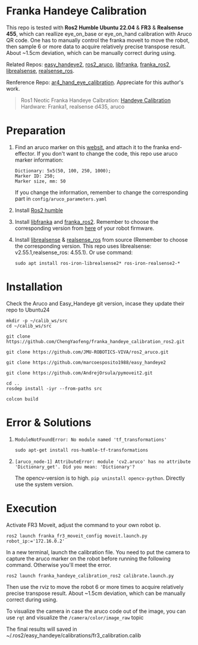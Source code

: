 # Franka Handeye Calibration

This repo is tested with **Ros2 Humble Ubuntu 22.04** & **FR3** & **Realsense 455**, which can reallize eye_on_base or eye_on_hand calibration with Aruco QR code. One has to manually control the franka moveit to move the robot,  then sample 6 or more data to acquire relatively precise transpose result. About ~1.5cm deviation, which can be manually correct during using.

Related Repos: [easy_handeye2](https://github.com/marcoesposito1988/easy_handeye2), [ros2_aruco](https://github.com/JMU-ROBOTICS-VIVA/ros2_aruco), [libfranka](https://github.com/frankaemika/libfranka), [franka_ros2](https://github.com/frankaemika/franka_ros2), [librealsense](https://github.com/IntelRealSense/librealsense), [realsense_ros](https://github.com/IntelRealSense/realsense-ros).

Renference Repo: [ar4_hand_eye_calibration](https://github.com/ycheng517/ar4_hand_eye_calibration). Appreciate for this author's work.

>Ros1 Neotic Franka Handeye Calbration: [Handeye Calibration](https://mixed-raccoon-b7c.notion.site/Handeye-Calibration-17eff737deb5800181d3f0844ec56095?pvs=4)
Hardware: Franka1, realsense d435, aruco

# Preparation
1. Find an aruco marker on this [websit](https://chev.me/arucogen/), and attach it to the franka end-effector. If you don't want to change the code, this repo use aruco marker information:
    ```
    Dictionary: 5x5(50, 100, 250, 1000);
    Marker ID: 250;
    Marker size, mm: 50
    ```
    If you change the information, remember to change the corresponding part in `config/aruco_parameters.yaml`

2. Install [Ros2 humble](https://docs.ros.org/en/humble/Installation.html)
3. Install [libfranka](https://github.com/frankaemika/libfranka) and [franka_ros2](https://github.com/frankaemika/franka_ros2). Remember to choose the corresponding version from [here](https://frankaemika.github.io/docs/compatibility.html) of your robot firmware.
4. Install [librealsense](https://github.com/IntelRealSense/librealsense) & [realsense_ros](https://github.com/IntelRealSense/realsense-ros) from source (Remember to choose the corresponding version. This repo uses librealsense: v2.55.1,realsense_ros: 4.55.1). Or use command:
    ```
    sudo apt install ros-iron-librealsense2* ros-iron-realsense2-*
    ```

# Installation
Check the Aruco and Easy_Handeye git version, incase they update their repo to Ubuntu24
```
mkdir -p ~/calib_ws/src
cd ~/calib_ws/src

git clone https://github.com/ChengYaofeng/franka_handeye_calibration_ros2.git

git clone https://github.com/JMU-ROBOTICS-VIVA/ros2_aruco.git

git clone https://github.com/marcoesposito1988/easy_handeye2

git clone https://github.com/AndrejOrsula/pymoveit2.git

cd ..
rosdep install -iyr --from-paths src

colcon build
```

# Error & Solutions
1. `ModuleNotFoundError: No module named 'tf_transformations'`
    ```
    sudo apt-get install ros-humble-tf-transformations
    ```
2. `[aruco_node-1] AttributeError: module 'cv2.aruco' has no attribute 'Dictionary_get'. Did you mean: 'Dictionary'?`

    The opencv-version is to high. `pip uninstall opencv-python`. Directly use the system version.

# Execution
Activate FR3 Moveit, adjust the command to your own robot ip.
```
ros2 launch franka_fr3_moveit_config moveit.launch.py robot_ip:='172.16.0.2'
```
In a new terminal, launch the calibration file. You need to put the camera to capture the aruco marker on the robot before running the following command. Otherwise you'll meet the error.
```
ros2 launch franka_handeye_calibration_ros2 calibrate.launch.py 
```
Then use the rviz to move the robot 6 or more times to acquire relatively precise transpose result. About ~1.5cm deviation, which can be manually correct during using.

To visualize the camera in case the aruco code out of the image, you can use `rqt` and visualize the `/camera/color/image_raw` topic

The final results will saved in ~/.ros2/easy_handeye/calibrations/fr3_calibration.calib

